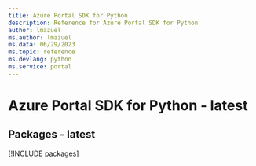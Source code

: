```yaml
---
title: Azure Portal SDK for Python
description: Reference for Azure Portal SDK for Python
author: lmazuel
ms.author: lmazuel
ms.data: 06/29/2023
ms.topic: reference
ms.devlang: python
ms.service: portal
---
```

# Azure Portal SDK for Python - latest
## Packages - latest
[!INCLUDE [packages](portal-index.md)]